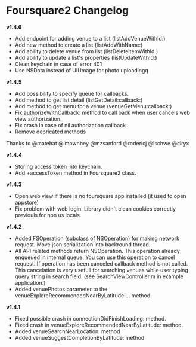 # Foursquare2 Changelog

__v1.4.6__

* Add endpoint for adding venue to a list (listAddVenueWithId:)
* Add new method to create a list (listAddWithName:)
* Add ability to delete venue from list (listDeleteItemWithId:)
* Add ability to update a list's properties (listUpdateWithId:)
* Clean keychain in case of error 401
* Use NSData instead of UIUmage for photo uploadingq

__v1.4.5__

* Add possibility to specify queue for callbacks.
* Add method to get list detail (listGetDetail:callback:)
* Add method to get menu for a venue (venueGetMenu:callback:)
* Fix authorizeWithCallback: method to call back when user cancels web view authorization.
* Fix crash in case of nil authorization callback
* Remove depricated methods

Thanks to @matehat @imownbey @mzsanford @rodericj @lschwe @ciryx

__v1.4.4__

* Storing access token into keychain.
* Add +accessToken method in Foursquare2 class.

__v1.4.3__

* Open web view if there is no foursquare app installed (it used to open appstore)
* Fix problem with web login. Library didn't clean cookies correctly previouls for non us locals.

__v1.4.2__

* Added FSOperation (subclass of NSOperation) for making network request. Move json serialization into backround thread.
* All API related methods return NSOperation. This operation already enqueued in internal queue. You can use this operation to cancel request. If operation has been canceled callback method is not called. This cancelation is very usefull for searching venues while user typing query string in search field. (see SearchViewController.m in example application.)
* Added venuePhotos parameter to the venueExploreRecommendedNearByLatitude:... method.

__v1.4.1__

*  Fixed possible crash in connectionDidFinishLoading: method.
*  Fixed crash in venueExploreRecommendedNearByLatitude: method.
*  Added venueSearchNearLocation: method
*  Added venueSuggestCompletionByLatitude: method